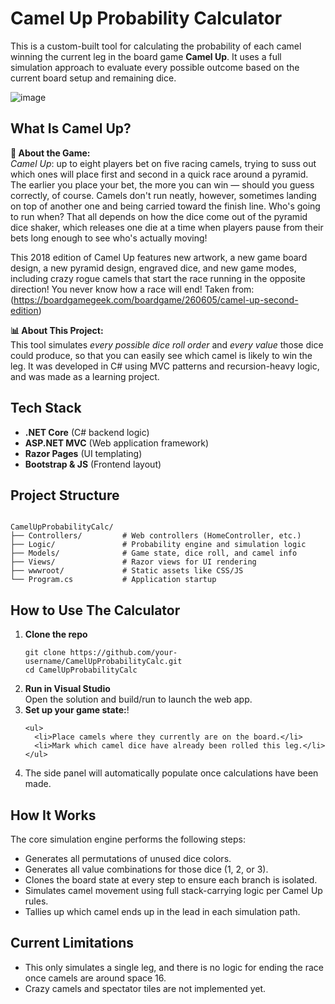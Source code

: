 <h1>Camel Up Probability Calculator</h1>
<p>
  This is a custom-built tool for calculating the probability of each camel winning the current leg in the board game <strong>Camel Up</strong>. It uses a full simulation approach to evaluate every possible outcome based on the current board setup and remaining dice.
</p>

![image](https://github.com/user-attachments/assets/12bfab15-1e7c-4ffd-adbc-157cbcaa4a7c)

<h2>What Is Camel Up?</h2>

<p>
  <strong>🎲 About the Game:</strong><br>
  <em>Camel Up</em>: up to eight players bet on five racing camels, trying to suss out which ones will place first and second in a quick race around a pyramid. The earlier you place your bet, the more you can win — should you guess correctly, of course. Camels don't run neatly, however, sometimes landing on top of another one and being carried toward the finish line. Who's going to run when? That all depends on how the dice come out of the pyramid dice shaker, which releases one die at a time when players pause from their bets long enough to see who's actually moving!

This 2018 edition of Camel Up features new artwork, a new game board design, a new pyramid design, engraved dice, and new game modes, including crazy rogue camels that start the race running in the opposite direction! You never know how a race will end!
Taken from:  (https://boardgamegeek.com/boardgame/260605/camel-up-second-edition)
</p>

<p>
  <strong>📊 About This Project:</strong><br>
  This tool simulates <em>every possible dice roll order</em> and <em>every value</em> those dice could produce, so that you can easily see which camel is likely to win the leg. It was developed in C# using MVC patterns and recursion-heavy logic, and was made as a learning project.
</p>

<h2>Tech Stack</h2>
<ul>
  <li><strong>.NET Core</strong> (C# backend logic)</li>
  <li><strong>ASP.NET MVC</strong> (Web application framework)</li>
  <li><strong>Razor Pages</strong> (UI templating)</li>
  <li><strong>Bootstrap & JS</strong> (Frontend layout)</li>
</ul>

<h2>Project Structure</h2>
<pre><code>
CamelUpProbabilityCalc/
├── Controllers/         # Web controllers (HomeController, etc.)
├── Logic/               # Probability engine and simulation logic
├── Models/              # Game state, dice roll, and camel info
├── Views/               # Razor views for UI rendering
├── wwwroot/             # Static assets like CSS/JS
└── Program.cs           # Application startup
</code></pre>

<h2>How to Use The Calculator</h2>
<ol>
  <li>
    <strong>Clone the repo</strong>
    <pre><code>git clone https://github.com/your-username/CamelUpProbabilityCalc.git
cd CamelUpProbabilityCalc</code></pre>
  </li>
  <li>
    <strong>Run in Visual Studio</strong><br>
    Open the solution and build/run to launch the web app.
  </li>
  <li>
    <strong>Set up your game state:</strong>!

    <ul>
      <li>Place camels where they currently are on the board.</li>
      <li>Mark which camel dice have already been rolled this leg.</li>
    </ul>
  </li>
  <li>
    The side panel will automatically populate once calculations have been made.
  </li>
</ol>

<h2>How It Works</h2>
<p>
  The core simulation engine performs the following steps:
</p>
<ul>
  <li>Generates all permutations of unused dice colors.</li>
  <li>Generates all value combinations for those dice (1, 2, or 3).</li>
  <li>Clones the board state at every step to ensure each branch is isolated.</li>
  <li>Simulates camel movement using full stack-carrying logic per Camel Up rules.</li>
  <li>Tallies up which camel ends up in the lead in each simulation path.</li>
</ul>

<h2>Current Limitations</h2>
<ul>
  <li>This only simulates a single leg, and there is no logic for ending the race once camels are around space 16.</li>
  <li>Crazy camels and spectator tiles are not implemented yet.</li>
</ul>

